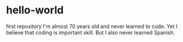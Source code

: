 # hello-world
first repository
I'm almost 70 years old and never learned to code. 
Yet I believe that coding is important skill.
But I also never learned Spanish.

